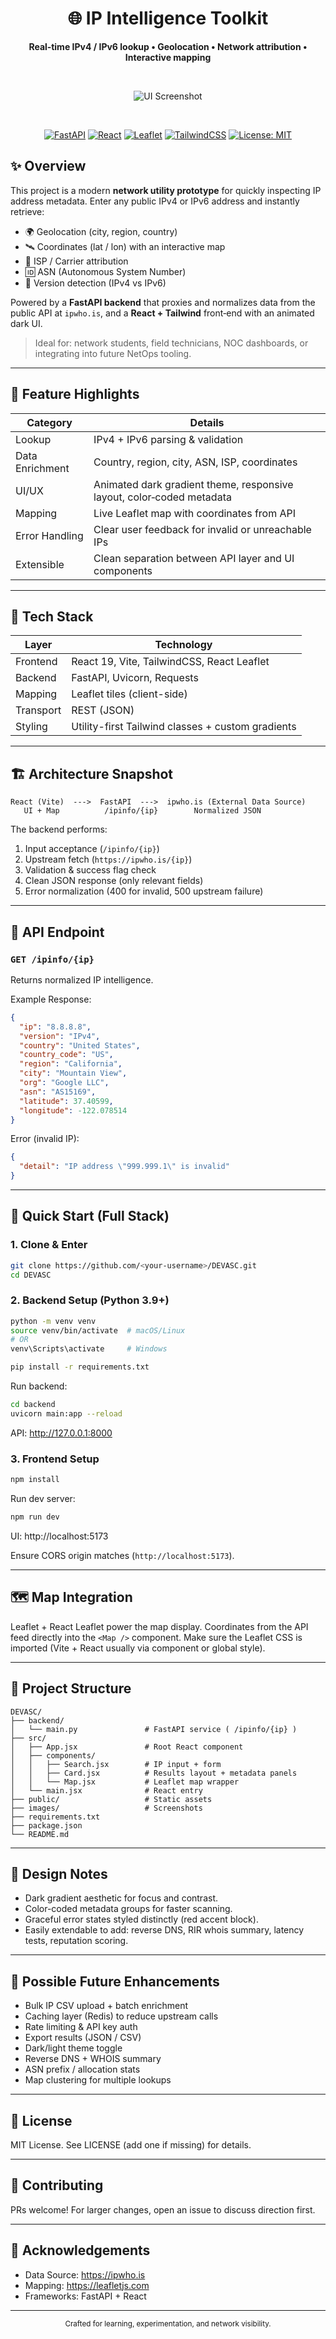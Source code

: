 <div align="center">

# 🌐 IP Intelligence Toolkit

<strong>Real‑time IPv4 / IPv6 lookup • Geolocation • Network attribution • Interactive mapping</strong>

<br/>

![UI Screenshot](./images/Screenshot%UI.png)

<br/>

[![FastAPI](https://img.shields.io/badge/FastAPI-%23009688.svg?style=for-the-badge&logo=fastapi&logoColor=white)](https://fastapi.tiangolo.com/) 
[![React](https://img.shields.io/badge/React-20232A.svg?style=for-the-badge&logo=react&logoColor=61DAFB)](https://react.dev/) 
[![Leaflet](https://img.shields.io/badge/Leaflet-199900.svg?style=for-the-badge&logo=leaflet&logoColor=white)](https://leafletjs.com/) 
[![TailwindCSS](https://img.shields.io/badge/TailwindCSS-0F172A.svg?style=for-the-badge&logo=tailwindcss&logoColor=38BDF8)](https://tailwindcss.com/) 
[![License: MIT](https://img.shields.io/badge/License-MIT-purple.svg?style=for-the-badge)](#license)

</div>

## ✨ Overview
This project is a modern **network utility prototype** for quickly inspecting IP address metadata. Enter any public IPv4 or IPv6 address and instantly retrieve:

- 🌍 Geolocation (city, region, country)
- 🛰️ Coordinates (lat / lon) with an interactive map
- 🏢 ISP / Carrier attribution
- 🆔 ASN (Autonomous System Number)
- 🔎 Version detection (IPv4 vs IPv6)

Powered by a **FastAPI backend** that proxies and normalizes data from the public API at `ipwho.is`, and a **React + Tailwind** front‑end with an animated dark UI.

> Ideal for: network students, field technicians, NOC dashboards, or integrating into future NetOps tooling.

---

## 🚀 Feature Highlights
| Category | Details |
|----------|---------|
| Lookup | IPv4 + IPv6 parsing & validation |
| Data Enrichment | Country, region, city, ASN, ISP, coordinates |
| UI/UX | Animated dark gradient theme, responsive layout, color‑coded metadata |
| Mapping | Live Leaflet map with coordinates from API |
| Error Handling | Clear user feedback for invalid or unreachable IPs |
| Extensible | Clean separation between API layer and UI components |

---

## 🧩 Tech Stack
| Layer | Technology |
|-------|------------|
| Frontend | React 19, Vite, TailwindCSS, React Leaflet |
| Backend | FastAPI, Uvicorn, Requests |
| Mapping | Leaflet tiles (client-side) |
| Transport | REST (JSON) |
| Styling | Utility-first Tailwind classes + custom gradients |

---

## 🏗️ Architecture Snapshot
```
React (Vite)  --->  FastAPI  --->  ipwho.is (External Data Source)
   UI + Map          /ipinfo/{ip}        Normalized JSON
```

The backend performs:
1. Input acceptance (`/ipinfo/{ip}`)
2. Upstream fetch (`https://ipwho.is/{ip}`)
3. Validation & success flag check
4. Clean JSON response (only relevant fields)
5. Error normalization (400 for invalid, 500 upstream failure)

---

## 🔌 API Endpoint
### `GET /ipinfo/{ip}`
Returns normalized IP intelligence.

Example Response:
```json
{
  "ip": "8.8.8.8",
  "version": "IPv4",
  "country": "United States",
  "country_code": "US",
  "region": "California",
  "city": "Mountain View",
  "org": "Google LLC",
  "asn": "AS15169",
  "latitude": 37.40599,
  "longitude": -122.078514
}
```

Error (invalid IP):
```json
{
  "detail": "IP address \"999.999.1\" is invalid"
}
```

---

## 🧪 Quick Start (Full Stack)

### 1. Clone & Enter
```bash
git clone https://github.com/<your-username>/DEVASC.git
cd DEVASC
```

### 2. Backend Setup (Python 3.9+)
```bash
python -m venv venv
source venv/bin/activate  # macOS/Linux
# OR
venv\Scripts\activate     # Windows

pip install -r requirements.txt
```

Run backend:
```bash
cd backend
uvicorn main:app --reload
```
API: http://127.0.0.1:8000

### 3. Frontend Setup
```bash
npm install
```

Run dev server:
```bash
npm run dev
```
UI: http://localhost:5173

Ensure CORS origin matches (`http://localhost:5173`).

---

## 🗺️ Map Integration
Leaflet + React Leaflet power the map display. Coordinates from the API feed directly into the `<Map />` component. Make sure the Leaflet CSS is imported (Vite + React usually via component or global style).

---

## 📁 Project Structure
```
DEVASC/
├── backend/
│   └── main.py               # FastAPI service ( /ipinfo/{ip} )
├── src/
│   ├── App.jsx               # Root React component
│   ├── components/
│   │   ├── Search.jsx        # IP input + form
│   │   ├── Card.jsx          # Results layout + metadata panels
│   │   └── Map.jsx           # Leaflet map wrapper
│   └── main.jsx              # React entry
├── public/                   # Static assets
├── images/                   # Screenshots
├── requirements.txt
├── package.json
└── README.md
```

---

## 🧠 Design Notes
- Dark gradient aesthetic for focus and contrast.
- Color-coded metadata groups for faster scanning.
- Graceful error states styled distinctly (red accent block).
- Easily extendable to add: reverse DNS, RIR whois summary, latency tests, reputation scoring.

---

## 🔮 Possible Future Enhancements
- Bulk IP CSV upload + batch enrichment
- Caching layer (Redis) to reduce upstream calls
- Rate limiting & API key auth
- Export results (JSON / CSV)
- Dark/light theme toggle
- Reverse DNS + WHOIS summary
- ASN prefix / allocation stats
- Map clustering for multiple lookups

---

## 🧾 License
MIT License. See LICENSE (add one if missing) for details.

---

## 🤝 Contributing
PRs welcome! For larger changes, open an issue to discuss direction first.

---

## 🙌 Acknowledgements
- Data Source: https://ipwho.is
- Mapping: https://leafletjs.com
- Frameworks: FastAPI + React

---

<div align="center">
<sub>Crafted for learning, experimentation, and network visibility.</sub>
</div>
